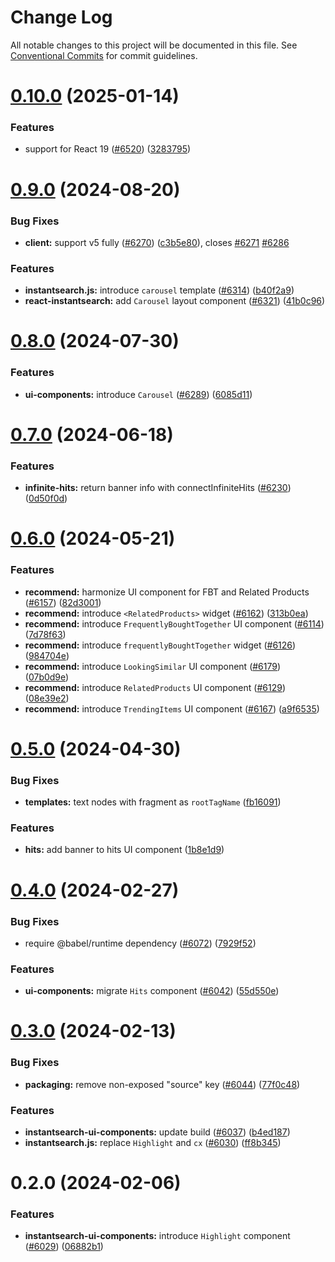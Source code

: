 # Change Log

All notable changes to this project will be documented in this file.
See [Conventional Commits](https://conventionalcommits.org) for commit guidelines.

# [0.10.0](https://github.com/algolia/instantsearch/compare/instantsearch-ui-components@0.9.0...instantsearch-ui-components@0.10.0) (2025-01-14)


### Features

* support for React 19 ([#6520](https://github.com/algolia/instantsearch/issues/6520)) ([3283795](https://github.com/algolia/instantsearch/commit/32837951f11e49fbe01a7b46f5ec9c3fe2a4ae0f))





# [0.9.0](https://github.com/algolia/instantsearch/compare/instantsearch-ui-components@0.8.0...instantsearch-ui-components@0.9.0) (2024-08-20)


### Bug Fixes

* **client:** support v5 fully ([#6270](https://github.com/algolia/instantsearch/issues/6270)) ([c3b5e80](https://github.com/algolia/instantsearch/commit/c3b5e80bbb449acb3b9719a7449c6c926d034e34)), closes [#6271](https://github.com/algolia/instantsearch/issues/6271) [#6286](https://github.com/algolia/instantsearch/issues/6286)


### Features

* **instantsearch.js:** introduce `carousel` template ([#6314](https://github.com/algolia/instantsearch/issues/6314)) ([b40f2a9](https://github.com/algolia/instantsearch/commit/b40f2a93dfba64e7963f2500ec45c703937bcaed))
* **react-instantsearch:** add `Carousel` layout component ([#6321](https://github.com/algolia/instantsearch/issues/6321)) ([41b0c96](https://github.com/algolia/instantsearch/commit/41b0c96f3d215d24eb1fb17109f911c11a71f434))





# [0.8.0](https://github.com/algolia/instantsearch/compare/instantsearch-ui-components@0.7.0...instantsearch-ui-components@0.8.0) (2024-07-30)


### Features

* **ui-components:** introduce `Carousel` ([#6289](https://github.com/algolia/instantsearch/issues/6289)) ([6085d11](https://github.com/algolia/instantsearch/commit/6085d110c90ebb3ce51e6afed0157f76da6996a7))





# [0.7.0](https://github.com/algolia/instantsearch/compare/instantsearch-ui-components@0.6.0...instantsearch-ui-components@0.7.0) (2024-06-18)


### Features

* **infinite-hits:** return banner info with connectInfiniteHits ([#6230](https://github.com/algolia/instantsearch/issues/6230)) ([0d50f0d](https://github.com/algolia/instantsearch/commit/0d50f0deaa20602d0fe51043f58ec2cf40d6c107))





# [0.6.0](https://github.com/algolia/instantsearch/compare/instantsearch-ui-components@0.5.0...instantsearch-ui-components@0.6.0) (2024-05-21)


### Features

* **recommend:** harmonize UI component for FBT and Related Products ([#6157](https://github.com/algolia/instantsearch/issues/6157)) ([82d3001](https://github.com/algolia/instantsearch/commit/82d30012c7051531ca7f906571c74663bdce2fcc))
* **recommend:** introduce `<RelatedProducts>` widget ([#6162](https://github.com/algolia/instantsearch/issues/6162)) ([313b0ea](https://github.com/algolia/instantsearch/commit/313b0eae9313925a305fbee17a9eac8c3b433938))
* **recommend:** introduce `FrequentlyBoughtTogether` UI component ([#6114](https://github.com/algolia/instantsearch/issues/6114)) ([7d78f63](https://github.com/algolia/instantsearch/commit/7d78f633628eb615cc8ef7377a3368f15e3adf98))
* **recommend:** introduce `frequentlyBoughtTogether` widget ([#6126](https://github.com/algolia/instantsearch/issues/6126)) ([984704e](https://github.com/algolia/instantsearch/commit/984704e6070f220a357791279f6864a4624073f2))
* **recommend:** introduce `LookingSimilar` UI component ([#6179](https://github.com/algolia/instantsearch/issues/6179)) ([07b0d9e](https://github.com/algolia/instantsearch/commit/07b0d9e82d5ec995464a13c6380dd335d83f351c))
* **recommend:** introduce `RelatedProducts` UI component ([#6129](https://github.com/algolia/instantsearch/issues/6129)) ([08e39e2](https://github.com/algolia/instantsearch/commit/08e39e20067a264eec386f54587f4c8a0d02c7b4))
* **recommend:** introduce `TrendingItems` UI component ([#6167](https://github.com/algolia/instantsearch/issues/6167)) ([a9f6535](https://github.com/algolia/instantsearch/commit/a9f65358ce585e01b282e381f4998ad32f942a41))





# [0.5.0](https://github.com/algolia/instantsearch/compare/instantsearch-ui-components@0.4.0...instantsearch-ui-components@0.5.0) (2024-04-30)


### Bug Fixes

* **templates:** text nodes with fragment as `rootTagName` ([fb16091](https://github.com/algolia/instantsearch/commit/fb16091859314ebbb2d600b1391e9fb0faebaeb0))


### Features

* **hits:** add banner to hits UI component ([1b8e1d9](https://github.com/algolia/instantsearch/commit/1b8e1d9680ca141861c715c030448b114b96f435))





# [0.4.0](https://github.com/algolia/instantsearch/compare/instantsearch-ui-components@0.3.0...instantsearch-ui-components@0.4.0) (2024-02-27)


### Bug Fixes

* require @babel/runtime dependency ([#6072](https://github.com/algolia/instantsearch/issues/6072)) ([7929f52](https://github.com/algolia/instantsearch/commit/7929f52784e7cd99d330b6e495fb097ecf77c1a8))


### Features

* **ui-components:** migrate `Hits` component ([#6042](https://github.com/algolia/instantsearch/issues/6042)) ([55d550e](https://github.com/algolia/instantsearch/commit/55d550eb1030a3b2091917b1a84d280a73a28a3a))





# [0.3.0](https://github.com/algolia/instantsearch/compare/instantsearch-ui-components@0.2.0...instantsearch-ui-components@0.3.0) (2024-02-13)


### Bug Fixes

* **packaging:** remove non-exposed "source" key ([#6044](https://github.com/algolia/instantsearch/issues/6044)) ([77f0c48](https://github.com/algolia/instantsearch/commit/77f0c48d6458aa2d2ab4af804fbaf45f0839d88b))


### Features

* **instantsearch-ui-components:** update build ([#6037](https://github.com/algolia/instantsearch/issues/6037)) ([b4ed187](https://github.com/algolia/instantsearch/commit/b4ed187d5ffab1067b68f553278e0d5feffd3527))
* **instantsearch.js:** replace `Highlight` and `cx` ([#6030](https://github.com/algolia/instantsearch/issues/6030)) ([ff8b345](https://github.com/algolia/instantsearch/commit/ff8b3458f147349f4c041ded7a1b426b45b28b5a))





# 0.2.0 (2024-02-06)


### Features

* **instantsearch-ui-components:** introduce `Highlight` component ([#6029](https://github.com/algolia/instantsearch/issues/6029)) ([06882b1](https://github.com/algolia/instantsearch/commit/06882b1f9bd2f1872599cdb350487cb5428a5914))
